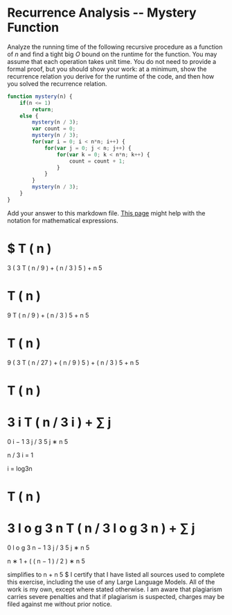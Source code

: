 # Recurrence Analysis -- Mystery Function

Analyze the running time of the following recursive procedure as a function of
$n$ and find a tight big $O$ bound on the runtime for the function. You may
assume that each operation takes unit time. You do not need to provide a formal
proof, but you should show your work: at a minimum, show the recurrence relation
you derive for the runtime of the code, and then how you solved the recurrence
relation.

```javascript
function mystery(n) {
    if(n <= 1)
        return;
    else {
        mystery(n / 3);
        var count = 0;
        mystery(n / 3);
        for(var i = 0; i < n*n; i++) {
            for(var j = 0; j < n; j++) {
                for(var k = 0; k < n*n; k++) {
                    count = count + 1;
                }
            }
        }
        mystery(n / 3);
    }
}
```

Add your answer to this markdown file. [This
page](https://docs.github.com/en/get-started/writing-on-github/working-with-advanced-formatting/writing-mathematical-expressions)
might help with the notation for mathematical expressions.

$
T
(
n
)
=
3
(
3
T
(
n
/
9
)
+
(
n
/
3
)
5
)
+
n
5

T
(
n
)
=
9
T
(
n
/
9
)
+
(
n
/
3
)
5
+
n
5

T
(
n
)
=
9
(
3
T
(
n
/
27
)
+
(
n
/
9
)
5
)
+
(
n
/
3
)
5
+
n
5

T
(
n
)
=
3
i
T
(
n
/
3
i
)
 + 
∑
j
=
0
i
−
1
3
j
/
3
5
j
∗
n
5

n
/
3
i
 = 1

i = log3n

T
(
n
)
=
3
l
o
g
3
n
T
(
n
/
3
l
o
g
3
n
)
 + 
∑
j
=
0
l
o
g
3
n
−
1
3
j
/
3
5
j
∗
n
5

n
∗
1
+
(
(
n
−
1
)
/
2
)
∗
n
5

simplifies to n + 
n
5
$
I certify that I have listed all sources used to complete this exercise, including the use of any Large Language Models. All of the work is my own, except where stated otherwise. I am aware that plagiarism carries severe penalties and that if plagiarism is suspected, charges may be filed against me without prior notice.
